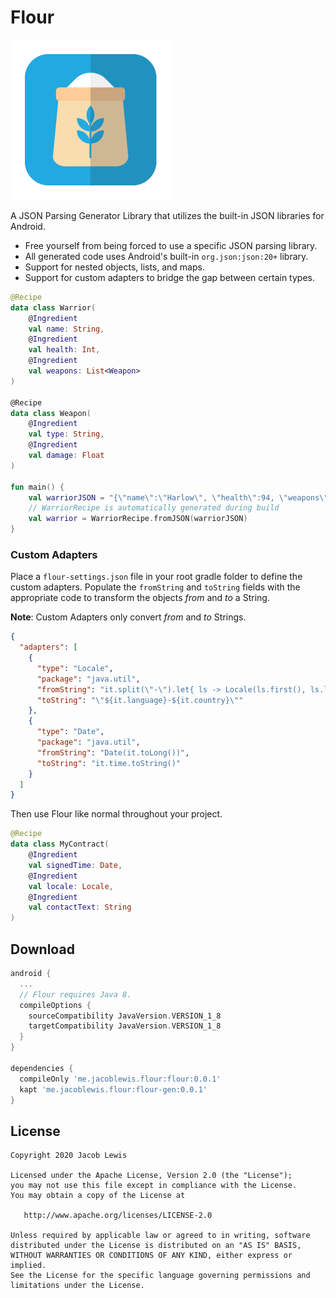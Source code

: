 Flour
============

![Logo](website/flour-icon.png)

A JSON Parsing Generator Library that utilizes the built-in JSON libraries for Android.

 * Free yourself from being forced to use a specific JSON parsing library.
 * All generated code uses Android's built-in `org.json:json:20+` library.
 * Support for nested objects, lists, and maps.
 * Support for custom adapters to bridge the gap between certain types.

```kotlin
@Recipe
data class Warrior(
    @Ingredient
    val name: String,
    @Ingredient
    val health: Int,
    @Ingredient
    val weapons: List<Weapon>
)

@Recipe
data class Weapon(
    @Ingredient
    val type: String,
    @Ingredient
    val damage: Float
)

fun main() {
    val warriorJSON = "{\"name\":\"Harlow\", \"health\":94, \"weapons\":[{\"type\":\"sword\", \"damage\":54.2}]}"
    // WarriorRecipe is automatically generated during build
    val warrior = WarriorRecipe.fromJSON(warriorJSON)
}
```

### Custom Adapters

Place a `flour-settings.json` file in your root gradle folder to define the custom adapters. Populate the `fromString` and `toString` fields with the appropriate code to transform the objects *from* and *to* a String.

**Note**: Custom Adapters only convert *from* and *to* Strings.

```json
{
  "adapters": [
    {
      "type": "Locale",
      "package": "java.util",
      "fromString": "it.split(\"-\").let{ ls -> Locale(ls.first(), ls.last()) }",
      "toString": "\"${it.language}-${it.country}\""
    },
    {
      "type": "Date",
      "package": "java.util",
      "fromString": "Date(it.toLong())",
      "toString": "it.time.toString()"
    }
  ]
}
```

Then use Flour like normal throughout your project.

```kotlin
@Recipe
data class MyContract(
    @Ingredient
    val signedTime: Date,
    @Ingredient
    val locale: Locale,
    @Ingredient
    val contactText: String
)
```



Download
--------

```groovy
android {
  ...
  // Flour requires Java 8.
  compileOptions {
    sourceCompatibility JavaVersion.VERSION_1_8
    targetCompatibility JavaVersion.VERSION_1_8
  }
}

dependencies {
  compileOnly 'me.jacoblewis.flour:flour:0.0.1'
  kapt 'me.jacoblewis.flour:flour-gen:0.0.1'
}
```

License
-------

    Copyright 2020 Jacob Lewis
    
    Licensed under the Apache License, Version 2.0 (the "License");
    you may not use this file except in compliance with the License.
    You may obtain a copy of the License at
    
       http://www.apache.org/licenses/LICENSE-2.0
    
    Unless required by applicable law or agreed to in writing, software
    distributed under the License is distributed on an "AS IS" BASIS,
    WITHOUT WARRANTIES OR CONDITIONS OF ANY KIND, either express or implied.
    See the License for the specific language governing permissions and
    limitations under the License.

